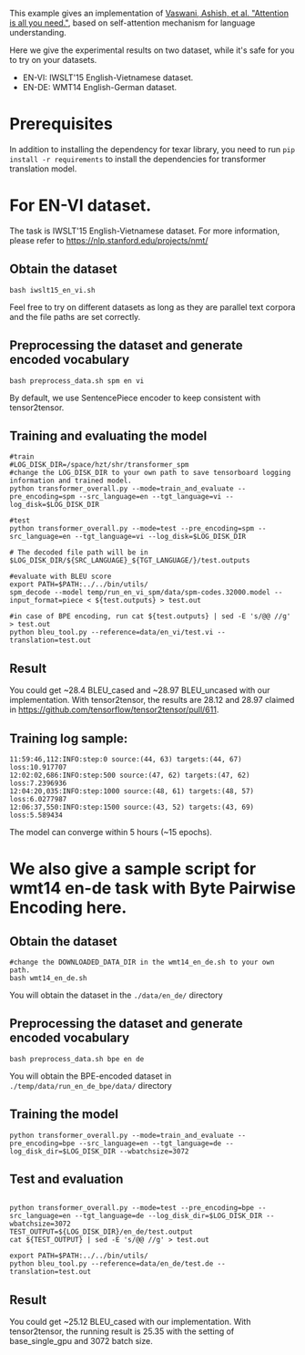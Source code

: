 This example gives an implementation of [Vaswani, Ashish, et al. "Attention is all you need."](http://papers.nips.cc/paper/7181-attention-is-all-you-need.pdf), based on self-attention mechanism for language understanding.

Here we give the experimental results on two dataset, while it's safe for you to try on your datasets.

- EN-VI: IWSLT'15 English-Vietnamese dataset.
- EN-DE: WMT14 English-German dataset.

# Prerequisites

In addition to installing the dependency for texar library, you need to
run `pip install -r requirements` to install the dependencies for transformer translation model.

# For EN-VI dataset.

The task is IWSLT'15 English-Vietnamese dataset. For more information, please refer to https://nlp.stanford.edu/projects/nmt/

## Obtain the dataset
```
bash iwslt15_en_vi.sh
```
Feel free to try on different datasets as long as they are parallel text corpora and the file paths are set correctly.

## Preprocessing the dataset and generate encoded vocabulary
```
bash preprocess_data.sh spm en vi
```
By default, we use SentencePiece encoder to keep consistent with tensor2tensor.

## Training and evaluating the model

```
#train
#LOG_DISK_DIR=/space/hzt/shr/transformer_spm
#change the LOG_DISK_DIR to your own path to save tensorboard logging information and trained model.
python transformer_overall.py --mode=train_and_evaluate --pre_encoding=spm --src_language=en --tgt_language=vi --log_disk=$LOG_DISK_DIR

#test
python transformer_overall.py --mode=test --pre_encoding=spm --src_language=en --tgt_language=vi --log_disk=$LOG_DISK_DIR

# The decoded file path will be in $LOG_DISK_DIR/${SRC_LANGUAGE}_${TGT_LANGUAGE/}/test.outputs

#evaluate with BLEU score
export PATH=$PATH:../../bin/utils/
spm_decode --model temp/run_en_vi_spm/data/spm-codes.32000.model --input_format=piece < ${test.outputs} > test.out

#in case of BPE encoding, run cat ${test.outputs} | sed -E 's/@@ //g' > test.out
python bleu_tool.py --reference=data/en_vi/test.vi --translation=test.out
```

## Result

You could get ~28.4 BLEU_cased and ~28.97 BLEU_uncased with our implementation. With tensor2tensor, the results are 28.12 and 28.97 claimed in https://github.com/tensorflow/tensor2tensor/pull/611.

## Training log sample:

```
11:59:46,112:INFO:step:0 source:(44, 63) targets:(44, 67) loss:10.917707
12:02:02,686:INFO:step:500 source:(47, 62) targets:(47, 62) loss:7.2396936
12:04:20,035:INFO:step:1000 source:(48, 61) targets:(48, 57) loss:6.0277987
12:06:37,550:INFO:step:1500 source:(43, 52) targets:(43, 69) loss:5.589434
```

The model can converge within 5 hours (~15 epochs).


# We also give a sample script for wmt14 en-de task with Byte Pairwise Encoding here.

## Obtain the dataset
```
#change the DOWNLOADED_DATA_DIR in the wmt14_en_de.sh to your own path.
bash wmt14_en_de.sh
```
You will obtain the dataset in the `./data/en_de/` directory

## Preprocessing the dataset and generate encoded vocabulary
```
bash preprocess_data.sh bpe en de
```

You will obtain the BPE-encoded dataset in `./temp/data/run_en_de_bpe/data/` directory

## Training the model

```
python transformer_overall.py --mode=train_and_evaluate --pre_encoding=bpe --src_language=en --tgt_language=de --log_disk_dir=$LOG_DISK_DIR --wbatchsize=3072
```

## Test and evaluation
```

python transformer_overall.py --mode=test --pre_encoding=bpe --src_language=en --tgt_language=de --log_disk_dir=$LOG_DISK_DIR --wbatchsize=3072
TEST_OUTPUT=${LOG_DISK_DIR}/en_de/test.output
cat ${TEST_OUTPUT} | sed -E 's/@@ //g' > test.out

export PATH=$PATH:../../bin/utils/
python bleu_tool.py --reference=data/en_de/test.de --translation=test.out
```

## Result

You could get ~25.12 BLEU_cased with our implementation. With tensor2tensor, the running result is 25.35 with the setting of base_single_gpu and 3072 batch size.


